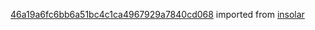 [46a19a6fc6bb6a51bc4c1ca4967929a7840cd068](https://github.com/insolar/insolar/commit/46a19a6fc6bb6a51bc4c1ca4967929a7840cd068) imported from [insolar](https://github.com/insolar/insolar)
